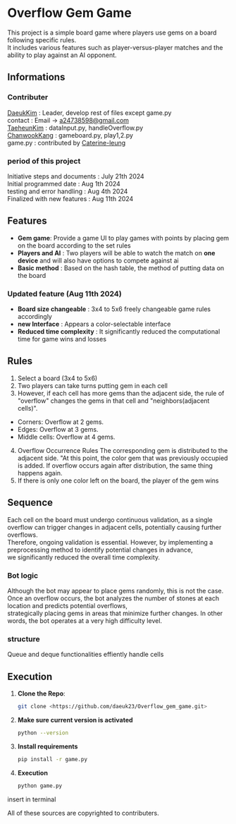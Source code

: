 # Overflow Gem Game
This project is a simple board game where players use gems on a board following specific rules.  
It includes various features such as player-versus-player matches and the ability to play against an AI opponent.  

## Informations  
### Contributer  

[DaeukKim](https://www.linkedin.com/in/daeuk-kim-68628231b/)  : Leader, develop rest of files except game.py  
contact : Email -> a24738598@gmail.com  
[TaeheunKim](https://www.linkedin.com/in/tae-heun-kay-kim-a21021273/)  : dataInput.py, handleOverflow.py  
[ChanwookKang](https://github.com/senecaChanwook) : gameboard.py, play1,2.py  
game.py : contributed by [Caterine-leung](https://www.linkedin.com/in/catherine-leung-4578aa11/?originalSubdomain=ca)  

### period of this project  
Initiative steps and documents : July 21th 2024  
Initial programmed date : Aug 1th 2024  
testing and error handling : Aug 4th 2024  
Finalized with new features : Aug 11th 2024  

## Features  
- **Gem game**: Provide a game UI to play games with points by placing gem on the board according to the set rules  
- **Players and AI** : Two players will be able to watch the match on **one device** and will also have options to compete against ai  
- **Basic method** : Based on the hash table, the method of putting data on the board

### Updated feature (Aug 11th 2024)  
- **Board size changeable** : 3x4 to 5x6 freely changeable game rules accordingly  
- **new Interface** : Appears a color-selectable interface  
- **Reduced time complexity** : It significantly reduced the computational time for game wins and losses  

## Rules  
1. Select a board (3x4 to 5x6)  
2. Two players can take turns putting gem in each cell  
3. However, if each cell has more gems than the adjacent side, the rule of "overflow" changes the gems in that cell and "neighbors(adjacent cells)".  
- Corners: Overflow at 2 gems.
- Edges: Overflow at 3 gems.
- Middle cells: Overflow at 4 gems.
4. Overflow Occurrence Rules
The corresponding gem is distributed to the adjacent side. "At this point, the color gem that was previously occupied is added. If overflow occurs again after distribution, the same thing happens again.  
5. If there is only one color left on the board, the player of the gem wins  

## Sequence  
Each cell on the board must undergo continuous validation, as a single overflow can trigger changes in adjacent cells, potentially causing further overflows.  
Therefore, ongoing validation is essential. However, by implementing a preprocessing method to identify potential changes in advance,   
we significantly reduced the overall time complexity.  

### Bot logic  
Although the bot may appear to place gems randomly, this is not the case.  
Once an overflow occurs, the bot analyzes the number of stones at each location and predicts potential overflows,  
strategically placing gems in areas that minimize further changes. In other words, the bot operates at a very high difficulty level.  

### structure 
Queue and deque functionalities effiently handle cells

## Execution  

1. **Clone the Repo**:
   ```bash
   git clone <https://github.com/daeuk23/Overflow_gem_game.git>
   ```  

2. **Make sure current version is activated**
   ```bash
   python --version
   ```   

3. **Install requirements**
   ```bash
   pip install -r game.py
   ```  

4. **Execution**
   ```bash
   python game.py
   ```  
insert in terminal  

All of these sources are copyrighted to contributers.
